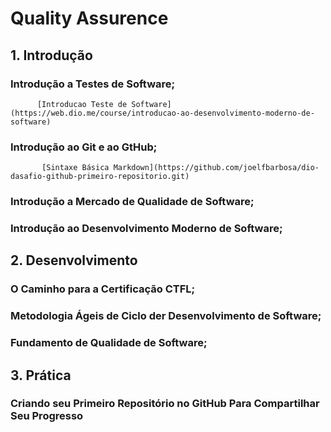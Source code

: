 # Quality Assurence 

## 1. Introdução

### 	  Introdução a Testes de Software;
          [Introducao Teste de Software](https://web.dio.me/course/introducao-ao-desenvolvimento-moderno-de-software)
         

### 	  Introdução ao Git e ao GtHub;
           [Sintaxe Básica Markdown](https://github.com/joelfbarbosa/dio-dasafio-github-primeiro-repositorio.git)
### 	  Introdução a Mercado de Qualidade de Software;

### 	  Introdução ao Desenvolvimento Moderno de Software;

### 	

## 2. Desenvolvimento

### 	  O Caminho para a Certificação CTFL;

### 	  Metodologia Ágeis de Ciclo der Desenvolvimento de Software;

### 	  Fundamento de Qualidade de Software;



## 3. Prática 

### 	  Criando seu Primeiro Repositório no GitHub Para Compartilhar Seu Progresso

